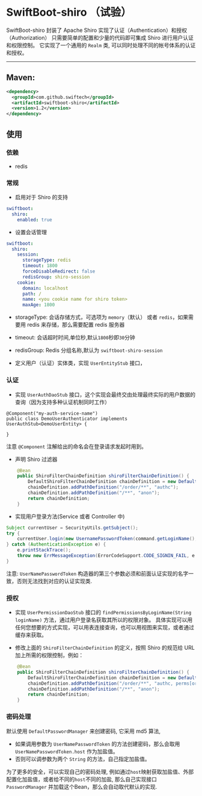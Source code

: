 # SwiftBoot-shiro （试验）

SwiftBoot-shiro 封装了 Apache Shiro 实现了认证（Authentication）和授权（Authorization）
只需要简单的配置和少量的代码即可集成 Shiro 进行用户认证和权限控制。
它实现了一个通用的 `Realm` 类, 可以同时处理不同的帐号体系的认证和授权。

---
## Maven:

  ```xml
  <dependency>
    <groupId>com.github.swiftech</groupId>
    <artifactId>swiftboot-shiro</artifactId>
    <version>1.2</version>
  </dependency>
  ```

## 使用

### 依赖
* redis


### 常规
* 启用对于 Shiro 的支持

```yaml
swiftboot:
  shiro:
    enabled: true
```

* 设置会话管理

```yaml
swiftboot:
  shiro:
    session:
      storageType: redis
      timeout: 1800
      forceDisableRedirect: false
      redisGroup: shiro-session
    cookie:
      domain: localhost
      path: /
      name: <you cookie name for shiro token>
      maxAge: 1800
```
    
  * storageType: 会话存储方式，可选项为 `memory`（默认） 或者 `redis`，如果需要用 redis 来存储，那么需要配置 redis 服务器
  * timeout: 会话超时时间,单位秒,默认`1800`秒即`30`分钟
  * redisGroup: Redis 分组名称,默认为 `swiftboot-shiro-session`


* 定义用户（认证）实体类，实现 `UserEntityStub` 接口，


### 认证
* 实现 `UserAuthDaoStub` 接口，这个实现会最终交由处理最终实际的用户数据的查询（因为支持多种认证机制同时工作）
```
@Component("my-auth-service-name")
public class DemoUserAuthenticator implements UserAuthStub<DemoUserEntity> {

}
```
注意 `@Component` 注解给出的命名会在登录请求发起时用到。

* 声明 Shiro 过滤器
```java
    @Bean
    public ShiroFilterChainDefinition shiroFilterChainDefinition() {
        DefaultShiroFilterChainDefinition chainDefinition = new DefaultShiroFilterChainDefinition();
        chainDefinition.addPathDefinition("/order/**", "authc");
        chainDefinition.addPathDefinition("/**", "anon");
        return chainDefinition;
    }
```

* 实现用户登录方法(Service 或者 Controller 中)
```java
Subject currentUser = SecurityUtils.getSubject();
try {
    currentUser.login(new UsernamePasswordToken(command.getLoginName(), command.getLoginPwd(), "my-auth-service-name"));
} catch (AuthenticationException e) {
    e.printStackTrace();
    throw new ErrMessageException(ErrorCodeSupport.CODE_SIGNIN_FAIL, e.getMessage());
}
```
注意: `UserNamePasswordToken` 构造器的第三个参数必须和前面认证实现的名字一致，否则无法找到对应的认证实现类.



### 授权

* 实现 `UserPermissionDaoStub` 接口的 `findPermissionsByLoginName(String loginName)` 方法，通过用户登录名获取其所以的权限对象。
具体实现可以用任何您想要的方式实现，可以用表连接查询，也可以用视图来实现，或者通过缓存来获取。


* 修改上面的 `ShiroFilterChainDefinition` 的定义，按照 Shiro 的规范给 URL 加上所需的权限控制，例如：
```java
    @Bean
    public ShiroFilterChainDefinition shiroFilterChainDefinition() {
        DefaultShiroFilterChainDefinition chainDefinition = new DefaultShiroFilterChainDefinition();
        chainDefinition.addPathDefinition("/order/**", "authc, perms[order]");
        chainDefinition.addPathDefinition("/**", "anon");
        return chainDefinition;
    }
```


### 密码处理

默认使用 `DefaultPasswordManager` 来创建密码, 它采用 md5 算法, 
* 如果调用参数为 `UserNamePasswordToken` 的方法创建密码，那么会取用 `UserNamePasswordToken.host` 作为加盐值。
* 否则可以调参数为两个 `String` 的方法，自己指定加盐值。

为了更多的安全，可以实现自己的密码处理, 例如通过`host`映射获取加盐值、外部配置化加盐值，或者给不同的`host`不同的加盐, 那么自己实现接口 `PasswordManager` 并加载这个Bean，那么会自动取代默认的实现.
